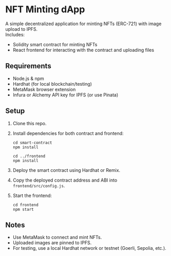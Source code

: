 
# NFT Minting dApp

A simple decentralized application for minting NFTs (ERC-721) with image upload to IPFS.  
Includes:
- Solidity smart contract for minting NFTs
- React frontend for interacting with the contract and uploading files

## Requirements

- Node.js & npm
- Hardhat (for local blockchain/testing)
- MetaMask browser extension
- Infura or Alchemy API key for IPFS (or use Pinata)

## Setup

1. Clone this repo.
2. Install dependencies for both contract and frontend:

   ```
   cd smart-contract
   npm install

   cd ../frontend
   npm install
   ```

3. Deploy the smart contract using Hardhat or Remix.
4. Copy the deployed contract address and ABI into `frontend/src/config.js`.
5. Start the frontend:

   ```
   cd frontend
   npm start
   ```

## Notes

- Use MetaMask to connect and mint NFTs.
- Uploaded images are pinned to IPFS.
- For testing, use a local Hardhat network or testnet (Goerli, Sepolia, etc.).
